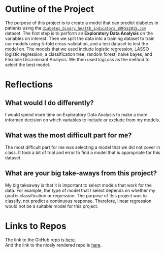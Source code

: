 # Outline of the Project
The purpose of this project is to create a model that can predict diabetes in patients using the 
[`diabetes_binary_health_indicators_BRFSS2015.csv`](https://www.kaggle.com/datasets/alexteboul/diabetes-health-indicators-dataset/)
dataset. The first step is to perform an **Exploratory Data Analysis** on the variables on interest. Then we split the data into a
training dataset to train our models using 5-fold cross-validation, and a test dataset to test the model on. The models that we used include logistic regression, 
LASSO logistic regression, a classification tree, random forest, naive bayes, and Flexibile Discriminant Analysis. We then used logLoss as the method to select the best model.

# Reflections
## What would I do differently?

I would spend more time on Exploratory Data Analysis to make a more informed decision on which variables to include or exclude from my models. 

## What was the most difficult part for me?

The most difficult part for me was selecting a model that we did not cover in class. It took a bit of trial and error to find a model that is appropriate for this dataset.

## What are your big take-aways from this project?

My big takeaway is that it is important to select models that work for the data. For example, the type of model that I select depends on whether my goal is 
classification or regression. The purpose of this project was to classify, not predict a continuous response. Therefore, linear regression would not be a 
suitable model for this project.

# Links to Repos
The link to the GitHub repo is [here](https://github.com/halljc76/ST558_Project_3).  
And the link to the nicely rendered repo is [here](https://halljc76.github.io/ST558_Project_3/).
